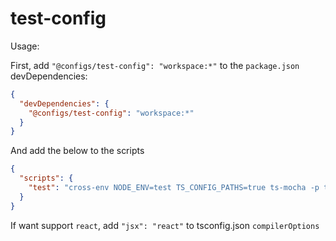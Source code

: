 # test-config

Usage:

First, add `"@configs/test-config": "workspace:*"` to the `package.json` devDependencies:

```json
{
  "devDependencies": {
    "@configs/test-config": "workspace:*"
  }
}
```

And add the below to the scripts

```json
{
  "scripts": {
    "test": "cross-env NODE_ENV=test TS_CONFIG_PATHS=true ts-mocha -p tsconfig.json ./**/*.test.ts ./**/*.test.tsx --parallel --timeout 30000"
  }
}
```

If want support `react`, add `"jsx": "react"` to tsconfig.json `compilerOptions`
